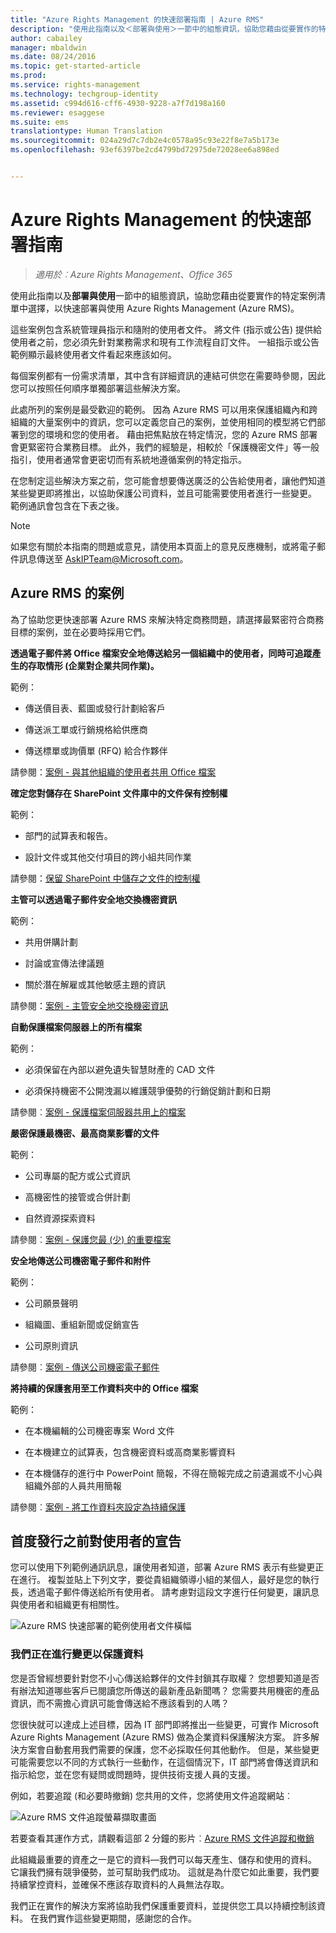 ```yaml
---
title: "Azure Rights Management 的快速部署指南 | Azure RMS"
description: "使用此指南以及＜部署與使用＞一節中的組態資訊，協助您藉由從要實作的特定案例清單中選擇，以快速部署與使用 Azure Rights Management (Azure RMS)。"
author: cabailey
manager: mbaldwin
ms.date: 08/24/2016
ms.topic: get-started-article
ms.prod: 
ms.service: rights-management
ms.technology: techgroup-identity
ms.assetid: c994d616-cff6-4930-9228-a7f7d198a160
ms.reviewer: esaggese
ms.suite: ems
translationtype: Human Translation
ms.sourcegitcommit: 024a29d7c7db2e4c0578a95c93e22f8e7a5b173e
ms.openlocfilehash: 93ef6397be2cd4799bd72975de72028ee6a898ed


---
```


# Azure Rights Management 的快速部署指南

>*適用於︰Azure Rights Management、Office 365*

使用此指南以及**部署與使用**一節中的組態資訊，協助您藉由從要實作的特定案例清單中選擇，以快速部署與使用 Azure Rights Management (Azure RMS)。

這些案例包含系統管理員指示和隨附的使用者文件。 將文件 (指示或公告) 提供給使用者之前，您必須先針對業務需求和現有工作流程自訂文件。 一組指示或公告範例顯示最終使用者文件看起來應該如何。

每個案例都有一份需求清單，其中含有詳細資訊的連結可供您在需要時參閱，因此您可以按照任何順序單獨部署這些解決方案。

此處所列的案例是最受歡迎的範例。 因為 Azure RMS 可以用來保護組織內和跨組織的大量案例中的資訊，您可以定義您自己的案例，並使用相同的模型將它們部署到您的環境和您的使用者。 藉由把焦點放在特定情況，您的 Azure RMS 部署會更緊密符合業務目標。 此外，我們的經驗是，相較於「保護機密文件」等一般指引，使用者通常會更密切而有系統地遵循案例的特定指示。

在您制定這些解決方案之前，您可能會想要傳送廣泛的公告給使用者，讓他們知道某些變更即將推出，以協助保護公司資料，並且可能需要使用者進行一些變更。 範例通訊會包含在下表之後。

> [!NOTE]
> 如果您有關於本指南的問題或意見，請使用本頁面上的意見反應機制，或將電子郵件訊息傳送至 [AskIPTeam@Microsoft.com](mailto:%20askipteam@microsoft.com?subject=Rapid%20Deployment%20Guide%20feedback)。

## Azure RMS 的案例
為了協助您更快速部署 Azure RMS 來解決特定商務問題，請選擇最緊密符合商務目標的案例，並在必要時採用它們。



**透過電子郵件將 Office 檔案安全地傳送給另一個組織中的使用者，同時可追蹤產生的存取情形 (企業對企業共同作業)。**

範例：

- 傳送價目表、藍圖或發行計劃給客戶

- 傳送派工單或行銷規格給供應商

- 傳送標單或詢價單 (RFQ) 給合作夥伴

請參閱：[案例 - 與其他組織的使用者共用 Office 檔案](scenario-share-office-file-externally.md)

**確定您對儲存在 SharePoint 文件庫中的文件保有控制權**

範例：

- 部門的試算表和報告。

- 設計文件或其他交付項目的跨小組共同作業

請參閱：[保留 SharePoint 中儲存之文件的控制權](scenario-sharepoint.md)

**主管可以透過電子郵件安全地交換機密資訊**

範例：

- 共用併購計劃

- 討論或宣傳法律議題

- 關於潛在解雇或其他敏感主題的資訊

請參閱：[案例 - 主管安全地交換機密資訊](scenario-executives-email.md)

**自動保護檔案伺服器上的所有檔案**

範例：

- 必須保留在內部以避免遺失智慧財產的 CAD 文件

- 必須保持機密不公開洩漏以維護競爭優勢的行銷促銷計劃和日期

請參閱︰[案例 - 保護檔案伺服器共用上的檔案](scenario-fci.md)

**嚴密保護最機密、最高商業影響的文件**

範例：

- 公司專屬的配方或公式資訊

- 高機密性的接管或合併計劃

- 自然資源探索資料

請參閱︰[案例 - 保護您最 &#40;少&#41; 的重要檔案](scenario-secure-most-valuable-files.md)

**安全地傳送公司機密電子郵件和附件**

範例：

- 公司願景聲明

- 組織圖、重組新聞或促銷宣告

- 公司原則資訊

請參閱︰[案例 - 傳送公司機密電子郵件](scenario-company-confidential-email.md)

**將持續的保護套用至工作資料夾中的 Office 檔案**

範例：

- 在本機編輯的公司機密專案 Word 文件

- 在本機建立的試算表，包含機密資料或高商業影響資料

- 在本機儲存的進行中 PowerPoint 簡報，不得在簡報完成之前遺漏或不小心與組織外部的人員共用簡報

請參閱︰[案例 - 將工作資料夾設定為持續保護](scenario-work-folders.md)




## 首度發行之前對使用者的宣告
您可以使用下列範例通訊訊息，讓使用者知道，部署 Azure RMS 表示有些變更正在進行。 複製並貼上下列文字，要從貴組織領導小組的某個人，最好是您的執行長，透過電子郵件傳送給所有使用者。 請考慮對這段文字進行任何變更，讓訊息與使用者和組織更有相關性。

![Azure RMS 快速部署的範例使用者文件橫幅](../media/AzRMS_ExampleBanner.png)

### 我們正在進行變更以保護資料
您是否曾經想要針對您不小心傳送給夥伴的文件封鎖其存取權？ 您想要知道是否有辦法知道哪些客戶已閱讀您所傳送的最新產品新聞嗎？ 您需要共用機密的產品資訊，而不需擔心資訊可能會傳送給不應該看到的人嗎？

您很快就可以達成上述目標，因為 IT 部門即將推出一些變更，可實作 Microsoft Azure Rights Management (Azure RMS) 做為企業資料保護解決方案。 許多解決方案會自動套用我們需要的保護，您不必採取任何其他動作。 但是，某些變更可能需要您以不同的方式執行一些動作，在這個情況下，IT 部門將會傳送資訊和指示給您，並在您有疑問或問題時，提供技術支援人員的支援。

例如，若要追蹤 (和必要時撤銷) 您共用的文件，您將使用文件追蹤網站︰

![Azure RMS 文件追蹤螢幕擷取畫面](../media/AzRMS_Tutorial_5_Screenshots.png)

若要查看其運作方式，請觀看這部 2 分鐘的影片︰[Azure RMS 文件追蹤和撤銷](https://channel9.msdn.com/Series/Information-Protection/Azure-RMS-Document-Tracking-and-Revocation)

此組織最重要的資產之一是它的資料—我們可以每天產生、儲存和使用的資料。 它讓我們擁有競爭優勢，並可幫助我們成功。 這就是為什麼它如此重要，我們要持續掌控資料，並確保不應該存取資料的人員無法存取。

我們正在實作的解決方案將協助我們保護重要資料，並提供您工具以持續控制該資料。 在我們實作這些變更期間，感謝您的合作。




<!--HONumber=Aug16_HO4-->


